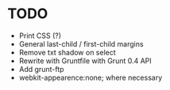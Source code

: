 # TODO

- Print CSS (?)
- General last-child / first-child margins
- Remove txt shadow on select
- Rewrite with Gruntfile with Grunt 0.4 API
- Add grunt-ftp
- webkit-appearence:none; where necessary
